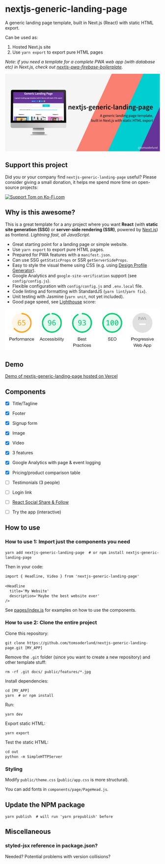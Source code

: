 # nextjs-generic-landing-page

A generic landing page template, built in Next.js (React) with static HTML export.

Can be used as:

1. Hosted Next.js site
2. Use `yarn export` to export pure HTML pages

_Note: if you need a template for a complete PWA web app (with database etc) in Next.js, check out [nextjs-pwa-firebase-boilerplate](https://github.com/tomsoderlund/nextjs-pwa-firebase-boilerplate)._

![nextjs-generic-landing-page](docs/github_preview.jpg)


## Support this project

Did you or your company find `nextjs-generic-landing-page` useful? Please consider giving a small donation, it helps me spend more time on open-source projects:

[![Support Tom on Ko-Fi.com](https://www.tomsoderlund.com/ko-fi_tomsoderlund_50.png)](https://ko-fi.com/tomsoderlund)


## Why is this awesome?

This is a great template for a any project where you want **React** (with **static site generation (SSG)** or **server-side rendering (SSR)**, powered by [Next.js](https://github.com/zeit/next.js)) as frontend. *Lightning fast, all JavaScript.*

* Great starting point for a landing page or simple website.
* Use `yarn export` to export pure HTML pages.
* Prepared for PWA features with a `manifest.json`.
* Can use SSG `getStaticProps` or SSR `getServerSideProps`.
* Easy to style the visual theme using CSS (e.g. using [Design Profile Generator](https://tomsoderlund.github.io/design-profile-generator/)).
* Google Analytics and `google-site-verification` support (see `config/config.js`).
* Flexible configuration with `config/config.js` and `.env.local` file.
* Code linting and formatting with StandardJS (`yarn lint`/`yarn fix`).
* Unit testing with Jasmine (`yarn unit`, not yet included).
* Good page speed, see [Lighthouse](https://developers.google.com/web/tools/lighthouse) score:

![Lighthouse score](docs/lighthouse_score.png)


## Demo

[Demo of nextjs-generic-landing-page hosted on Vercel](https://nextjs-generic-landing-page.vercel.app/)


## Components

- [x] Title/Tagline
- [x] Footer
- [x] Signup form
- [x] Image
- [x] Video
- [x] 3 features
- [x] Google Analytics with page & event logging
- [x] Pricing/product comparison table
- [ ] Testimonials (3 people)
- [ ] Login link
- [ ] [React Social Share & Follow](https://github.com/tomsoderlund/react-share-follow)
- [ ] Try the app (interactive)


## How to use

### How to use 1: Import just the components you need

    yarn add nextjs-generic-landing-page  # or npm install nextjs-generic-landing-page

Then in your code:

    import { Headline, Video } from 'nextjs-generic-landing-page'

    <Headline
      title='My Website'
      description='Maybe the best website ever'
    />

See [pages/index.js](pages/index.js) for examples on how to use the components.

### How to use 2: Clone the entire project

Clone this repository:

    git clone https://github.com/tomsoderlund/nextjs-generic-landing-page.git [MY_APP]

Remove the `.git` folder (since you want to create a new repository) and other template stuff:

    rm -rf .git docs/ public/features/*.jpg

Install dependencies:

    cd [MY_APP]
    yarn  # or npm install

Run:

    yarn dev

Export static HTML:

    yarn export

Test the static HTML:

    cd out
    python -m SimpleHTTPServer

### Styling

Modify `public/theme.css` (`public/app.css` is more structural).

You can add fonts in `components/page/PageHead.js`.


## Update the NPM package

    yarn publish  # will run 'yarn prepublish' before


## Miscellaneous

### styled-jsx reference in package.json?

Needed?
Potential problems with version collisions?
